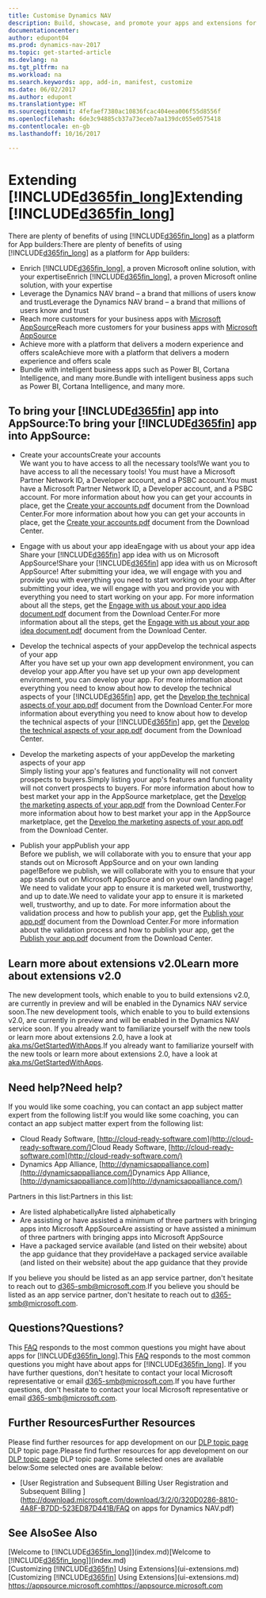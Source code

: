 ```yaml
---
title: Customise Dynamics NAV
description: Build, showcase, and promote your apps and extensions for Dynamics NAV.
documentationcenter: 
author: edupont04
ms.prod: dynamics-nav-2017
ms.topic: get-started-article
ms.devlang: na
ms.tgt_pltfrm: na
ms.workload: na
ms.search.keywords: app, add-in, manifest, customize
ms.date: 06/02/2017
ms.author: edupont
ms.translationtype: HT
ms.sourcegitcommit: 4fefaef7380ac10836fcac404eea006f55d8556f
ms.openlocfilehash: 6de3c94885cb37a73eceb7aa139dc055e0575418
ms.contentlocale: en-gb
ms.lasthandoff: 10/16/2017

---
```

# <a name="extending-included365finlongincludesd365finlongmdmd"></a><span data-ttu-id="de58a-103">Extending [!INCLUDE[d365fin_long](includes/d365fin_long_md.md)]</span><span class="sxs-lookup"><span data-stu-id="de58a-103">Extending [!INCLUDE[d365fin_long](includes/d365fin_long_md.md)]</span></span>
<span data-ttu-id="de58a-104">There are plenty of benefits of using [!INCLUDE[d365fin_long](includes/d365fin_long_md.md)] as a platform for App builders:</span><span class="sxs-lookup"><span data-stu-id="de58a-104">There are plenty of benefits of using [!INCLUDE[d365fin_long](includes/d365fin_long_md.md)] as a platform for App builders:</span></span>

* <span data-ttu-id="de58a-105">Enrich [!INCLUDE[d365fin_long](includes/d365fin_long_md.md)], a proven Microsoft online solution, with your expertise</span><span class="sxs-lookup"><span data-stu-id="de58a-105">Enrich [!INCLUDE[d365fin_long](includes/d365fin_long_md.md)], a proven Microsoft online solution, with your expertise</span></span>  
* <span data-ttu-id="de58a-106">Leverage the Dynamics NAV brand – a brand that millions of users know and trust</span><span class="sxs-lookup"><span data-stu-id="de58a-106">Leverage the Dynamics NAV brand – a brand that millions of users know and trust</span></span>  
* <span data-ttu-id="de58a-107">Reach more customers for your business apps with [Microsoft AppSource](https://appsource.microsoft.com/)</span><span class="sxs-lookup"><span data-stu-id="de58a-107">Reach more customers for your business apps with [Microsoft AppSource](https://appsource.microsoft.com/)</span></span>  
* <span data-ttu-id="de58a-108">Achieve more with a platform that delivers a modern experience and offers scale</span><span class="sxs-lookup"><span data-stu-id="de58a-108">Achieve more with a platform that delivers a modern experience and offers scale</span></span>  
* <span data-ttu-id="de58a-109">Bundle with intelligent business apps such as Power BI, Cortana Intelligence, and many more.</span><span class="sxs-lookup"><span data-stu-id="de58a-109">Bundle with intelligent business apps such as Power BI, Cortana Intelligence, and many more.</span></span>  

## <a name="to-bring-your-included365finincludesd365finmdmd-app-into-appsource"></a><span data-ttu-id="de58a-110">To bring your [!INCLUDE[d365fin](includes/d365fin_md.md)] app into AppSource:</span><span class="sxs-lookup"><span data-stu-id="de58a-110">To bring your [!INCLUDE[d365fin](includes/d365fin_md.md)] app into AppSource:</span></span>
+ <span data-ttu-id="de58a-111">Create your accounts</span><span class="sxs-lookup"><span data-stu-id="de58a-111">Create your accounts</span></span>  
<span data-ttu-id="de58a-112">We want you to have access to all the necessary tools!</span><span class="sxs-lookup"><span data-stu-id="de58a-112">We want you to have access to all the necessary tools!</span></span> <span data-ttu-id="de58a-113">You must have a Microsoft Partner Network ID, a Developer account, and a PSBC account.</span><span class="sxs-lookup"><span data-stu-id="de58a-113">You must have a Microsoft Partner Network ID, a Developer account, and a PSBC account.</span></span>
<span data-ttu-id="de58a-114">For more information about how you can get your accounts in place, get the [Create your accounts.pdf](https://go.microsoft.com/fwlink/?linkid=841514) document from the Download Center.</span><span class="sxs-lookup"><span data-stu-id="de58a-114">For more information about how you can get your accounts in place, get the [Create your accounts.pdf](https://go.microsoft.com/fwlink/?linkid=841514) document from the Download Center.</span></span>

+ <span data-ttu-id="de58a-115">Engage with us about your app idea</span><span class="sxs-lookup"><span data-stu-id="de58a-115">Engage with us about your app idea</span></span>  
<span data-ttu-id="de58a-116">Share your [!INCLUDE[d365fin](includes/d365fin_md.md)] app idea with us on Microsoft AppSource!</span><span class="sxs-lookup"><span data-stu-id="de58a-116">Share your [!INCLUDE[d365fin](includes/d365fin_md.md)] app idea with us on Microsoft AppSource!</span></span> <span data-ttu-id="de58a-117">After submitting your idea, we will engage with you and provide you with everything you need to start working on your app.</span><span class="sxs-lookup"><span data-stu-id="de58a-117">After submitting your idea, we will engage with you and provide you with everything you need to start working on your app.</span></span>
<span data-ttu-id="de58a-118">For more information about all the steps, get the [Engage with us about your app idea document.pdf](https://go.microsoft.com/fwlink/?linkid=841515) document from the Download Center.</span><span class="sxs-lookup"><span data-stu-id="de58a-118">For more information about all the steps, get the [Engage with us about your app idea document.pdf](https://go.microsoft.com/fwlink/?linkid=841515) document from the Download Center.</span></span>

+ <span data-ttu-id="de58a-119">Develop the technical aspects of your app</span><span class="sxs-lookup"><span data-stu-id="de58a-119">Develop the technical aspects of your app</span></span>    
<span data-ttu-id="de58a-120">After you have set up your own app development environment, you can develop your app.</span><span class="sxs-lookup"><span data-stu-id="de58a-120">After you have set up your own app development environment, you can develop your app.</span></span>
<span data-ttu-id="de58a-121">For more information about everything you need to know about how to develop the technical aspects of your [!INCLUDE[d365fin](includes/d365fin_md.md)] app, get the [Develop the technical aspects of your app.pdf](https://go.microsoft.com/fwlink/?linkid=841516) document from the Download Center.</span><span class="sxs-lookup"><span data-stu-id="de58a-121">For more information about everything you need to know about how to develop the technical aspects of your [!INCLUDE[d365fin](includes/d365fin_md.md)] app, get the [Develop the technical aspects of your app.pdf](https://go.microsoft.com/fwlink/?linkid=841516) document from the Download Center.</span></span>

+ <span data-ttu-id="de58a-122">Develop the marketing aspects of your app</span><span class="sxs-lookup"><span data-stu-id="de58a-122">Develop the marketing aspects of your app</span></span>  
<span data-ttu-id="de58a-123">Simply listing your app's features and functionality will not convert prospects to buyers.</span><span class="sxs-lookup"><span data-stu-id="de58a-123">Simply listing your app's features and functionality will not convert prospects to buyers.</span></span> <span data-ttu-id="de58a-124">For more information about how to best market your app in the AppSource marketplace, get the [Develop the marketing aspects of your app.pdf](https://go.microsoft.com/fwlink/?linkid=841518) from the Download Center.</span><span class="sxs-lookup"><span data-stu-id="de58a-124">For more information about how to best market your app in the AppSource marketplace, get the [Develop the marketing aspects of your app.pdf](https://go.microsoft.com/fwlink/?linkid=841518) from the Download Center.</span></span>

+ <span data-ttu-id="de58a-125">Publish your app</span><span class="sxs-lookup"><span data-stu-id="de58a-125">Publish your app</span></span>  
<span data-ttu-id="de58a-126">Before we publish, we will collaborate with you to ensure that your app stands out on Microsoft AppSource and on your own landing page!</span><span class="sxs-lookup"><span data-stu-id="de58a-126">Before we publish, we will collaborate with you to ensure that your app stands out on Microsoft AppSource and on your own landing page!</span></span> <span data-ttu-id="de58a-127">We need to validate your app to ensure it is marketed well, trustworthy, and up to date.</span><span class="sxs-lookup"><span data-stu-id="de58a-127">We need to validate your app to ensure it is marketed well, trustworthy, and up to date.</span></span>
<span data-ttu-id="de58a-128">For more information about the validation process and how to publish your app, get the [Publish your app.pdf](https://go.microsoft.com/fwlink/?linkid=841517) document from the Download Center.</span><span class="sxs-lookup"><span data-stu-id="de58a-128">For more information about the validation process and how to publish your app, get the [Publish your app.pdf](https://go.microsoft.com/fwlink/?linkid=841517) document from the Download Center.</span></span>

## <a name="learn-more-about-extensions-v20"></a><span data-ttu-id="de58a-129">Learn more about extensions v2.0</span><span class="sxs-lookup"><span data-stu-id="de58a-129">Learn more about extensions v2.0</span></span>
<span data-ttu-id="de58a-130">The new development tools, which enable to you to build extensions v2.0, are currently in preview and will be enabled in the Dynamics NAV service soon.</span><span class="sxs-lookup"><span data-stu-id="de58a-130">The new development tools, which enable to you to build extensions v2.0, are currently in preview and will be enabled in the Dynamics NAV service soon.</span></span> <span data-ttu-id="de58a-131">If you already want to familiarize yourself with the new tools or learn more about extensions 2.0, have a look at [aka.ms/GetStartedWithApps](http://aka.ms/GetStartedWithApps).</span><span class="sxs-lookup"><span data-stu-id="de58a-131">If you already want to familiarize yourself with the new tools or learn more about extensions 2.0, have a look at [aka.ms/GetStartedWithApps](http://aka.ms/GetStartedWithApps).</span></span>  

## <a name="need-help"></a><span data-ttu-id="de58a-132">Need help?</span><span class="sxs-lookup"><span data-stu-id="de58a-132">Need help?</span></span>
<span data-ttu-id="de58a-133">If you would like some coaching, you can contact an app subject matter expert from the following list:</span><span class="sxs-lookup"><span data-stu-id="de58a-133">If you would like some coaching, you can contact an app subject matter expert from the following list:</span></span>

* <span data-ttu-id="de58a-134">Cloud Ready Software, [http://cloud-ready-software.com](http://cloud-ready-software.com/)</span><span class="sxs-lookup"><span data-stu-id="de58a-134">Cloud Ready Software, [http://cloud-ready-software.com](http://cloud-ready-software.com/)</span></span>  
* <span data-ttu-id="de58a-135">Dynamics App Alliance, [http://dynamicsappalliance.com](http://dynamicsappalliance.com/)</span><span class="sxs-lookup"><span data-stu-id="de58a-135">Dynamics App Alliance, [http://dynamicsappalliance.com](http://dynamicsappalliance.com/)</span></span>

<span data-ttu-id="de58a-136">Partners in this list:</span><span class="sxs-lookup"><span data-stu-id="de58a-136">Partners in this list:</span></span>

* <span data-ttu-id="de58a-137">Are listed alphabetically</span><span class="sxs-lookup"><span data-stu-id="de58a-137">Are listed alphabetically</span></span>  
* <span data-ttu-id="de58a-138">Are assisting or have assisted a minimum of three partners with bringing apps into Microsoft AppSource</span><span class="sxs-lookup"><span data-stu-id="de58a-138">Are assisting or have assisted a minimum of three partners with bringing apps into Microsoft AppSource</span></span>  
* <span data-ttu-id="de58a-139">Have a packaged service available (and listed on their website) about the app guidance that they provide</span><span class="sxs-lookup"><span data-stu-id="de58a-139">Have a packaged service available (and listed on their website) about the app guidance that they provide</span></span>  

<span data-ttu-id="de58a-140">If you believe you should be listed as an app service partner, don't hesitate to reach out to [d365-smb@microsoft.com](mailto:d365-smb@microsoft.com).</span><span class="sxs-lookup"><span data-stu-id="de58a-140">If you believe you should be listed as an app service partner, don't hesitate to reach out to [d365-smb@microsoft.com](mailto:d365-smb@microsoft.com).</span></span>

## <a name="questions"></a><span data-ttu-id="de58a-141">Questions?</span><span class="sxs-lookup"><span data-stu-id="de58a-141">Questions?</span></span>
<span data-ttu-id="de58a-142">This [FAQ](https://go.microsoft.com/fwlink/?linkid=841520) responds to the most common questions you might have about apps for [!INCLUDE[d365fin_long](includes/d365fin_long_md.md)].</span><span class="sxs-lookup"><span data-stu-id="de58a-142">This [FAQ](https://go.microsoft.com/fwlink/?linkid=841520) responds to the most common questions you might have about apps for [!INCLUDE[d365fin_long](includes/d365fin_long_md.md)].</span></span> <span data-ttu-id="de58a-143">If you have further questions, don't hesitate to contact your local Microsoft representative or email [d365-smb@microsoft.com](mailto:d365-smb@microsoft.com).</span><span class="sxs-lookup"><span data-stu-id="de58a-143">If you have further questions, don't hesitate to contact your local Microsoft representative or email [d365-smb@microsoft.com](mailto:d365-smb@microsoft.com).</span></span>

## <a name="further-resources"></a><span data-ttu-id="de58a-144">Further Resources</span><span class="sxs-lookup"><span data-stu-id="de58a-144">Further Resources</span></span>
<span data-ttu-id="de58a-145">Please find further resources for app development on our [DLP topic page](https://mbspartner.microsoft.com/BFI/Topic/76) DLP topic page.</span><span class="sxs-lookup"><span data-stu-id="de58a-145">Please find further resources for app development on our [DLP topic page](https://mbspartner.microsoft.com/BFI/Topic/76) DLP topic page.</span></span> <span data-ttu-id="de58a-146">Some selected ones are available below:</span><span class="sxs-lookup"><span data-stu-id="de58a-146">Some selected ones are available below:</span></span>
-   [<span data-ttu-id="de58a-147">User Registration and Subsequent Billing </span><span class="sxs-lookup"><span data-stu-id="de58a-147">User Registration and Subsequent Billing </span></span>](http://download.microsoft.com/download/3/2/0/320D0286-8810-4A8F-B7DD-523ED87D441B/FAQ on apps for Dynamics NAV.pdf)



## <a name="see-also"></a><span data-ttu-id="de58a-148">See Also</span><span class="sxs-lookup"><span data-stu-id="de58a-148">See Also</span></span>
<span data-ttu-id="de58a-149">[Welcome to [!INCLUDE[d365fin_long](includes/d365fin_long_md.md)]](index.md)</span><span class="sxs-lookup"><span data-stu-id="de58a-149">[Welcome to [!INCLUDE[d365fin_long](includes/d365fin_long_md.md)]](index.md)</span></span>  
<span data-ttu-id="de58a-150">[Customizing [!INCLUDE[d365fin](includes/d365fin_md.md)] Using Extensions](ui-extensions.md)</span><span class="sxs-lookup"><span data-stu-id="de58a-150">[Customizing [!INCLUDE[d365fin](includes/d365fin_md.md)] Using Extensions](ui-extensions.md)</span></span>  
[<span data-ttu-id="de58a-151">https://appsource.microsoft.com</span><span class="sxs-lookup"><span data-stu-id="de58a-151">https://appsource.microsoft.com</span></span>](https://appsource.microsoft.com/en-us/marketplace/apps?product=dynamics-365-for-financials&page=1)

